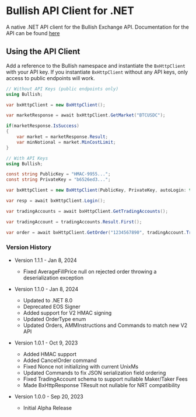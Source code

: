 # Bullish API Client for .NET

A native .NET API client for the Bullish Exchange API. Documentation for the API can be found [here](https://api.exchange.bullish.com/docs/api/rest/)

## Using the API Client

Add a reference to the Bullish namespace and instantiate the `BxHttpClient` with your API key. If you instantiate `BxHttpClient` without any API keys, only access to public endpoints will work. 

```csharp
// Without API Keys (public endpoints only)
using Bullish;

var bxHttpClient = new BxHttpClient();

var marketResponse = await bxHttpClient.GetMarket("BTCUSDC");

if(marketResponse.IsSuccess)
{
    var market = marketResponse.Result;
    var minNotional = market.MinCostLimit;
}
```

```csharp
// With API Keys
using Bullish;

const string PublicKey = "HMAC-9955...";
const string PrivateKey = "b6526ed3...";

var bxHttpClient = new BxHttpClient(PublicKey, PrivateKey, autoLogin: true);

var resp = await bxHttpClient.Login();

var tradingAccounts = await bxHttpClient.GetTradingAccounts();

var tradingAccount = tradingAccounts.Result.First();

var order = await bxHttpClient.GetOrder("1234567890", tradingAccount.TradingAccountId);
```

### Version History
* Version 1.1.1 - Jan 8, 2024
  * Fixed AverageFillPrice null on rejected order throwing a deserialization exception


* Version 1.1.0 - Jan 8, 2024
    * Updated to .NET 8.0
    * Deprecated EOS Signer
    * Added support for V2 HMAC signing 
    * Updated OrderType enum
    * Updated Orders, AMMInstructions and Commands to match new V2 API


* Version 1.0.1 - Oct 9, 2023
  * Added HMAC support
  * Added CancelOrder command
  * Fixed Nonce not initializing with current UnixMs
  * Updated Commands to fix JSON serialization field ordering
  * Fixed TradingAccount schema to support nullable Maker/Taker Fees
  * Made BxHttpResponse TResult not nullable for NRT compatibility


* Version 1.0.0 - Sep 20, 2023
    * Initial Alpha Release
